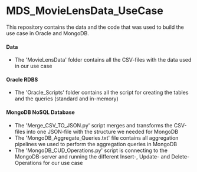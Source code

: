 # MDS_MovieLensData_UseCase
This repository contains the data and the code that was used to build the use case in Oracle and MongoDB. 

#### Data
- The 'MovieLensData' folder contains all the CSV-files with the data used in our use case

#### Oracle RDBS
- The 'Oracle_Scripts' folder contains all the script for creating the tables and the queries (standard and in-memory)

#### MongoDB NoSQL Database
- The 'Merge_CSV_TO_JSON.py' script merges and transforms the CSV-files into one JSON-file with the structure we needed for MongoDB
- The 'MongoDB_Aggregate_Queries.txt' file contains all aggregation pipelines we used to perform the aggregation queries in MongoDB
- The 'MongoDB_CUD_Operations.py' script is connecting to the MongoDB-server and running the different Insert-, Update- and Delete-Operations for our use case
